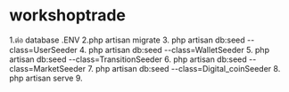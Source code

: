 # workshoptrade
 
 1.ต่อ database .ENV
 2.php artisan migrate
 3. php artisan db:seed --class=UserSeeder
 4. php artisan db:seed --class=WalletSeeder
 5. php artisan db:seed --class=TransitionSeeder
 6. php artisan db:seed --class=MarketSeeder
 7. php artisan db:seed --class=Digital_coinSeeder
 8. php artisan serve
 9. 
